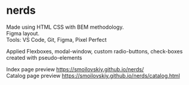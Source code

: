 # nerds

Made using HTML CSS with BEM methodology.<br>
Figma layout.<br>
Tools: VS Code, Git, Figma, Pixel Perfect<br>

Applied Flexboxes, modal-window,
custom radio-buttons, check-boxes created with pseudo-elements

Index page preview https://smoilovskiy.github.io/nerds/ <br>
Catalog page preview https://smoilovskiy.github.io/nerds/catalog.html
